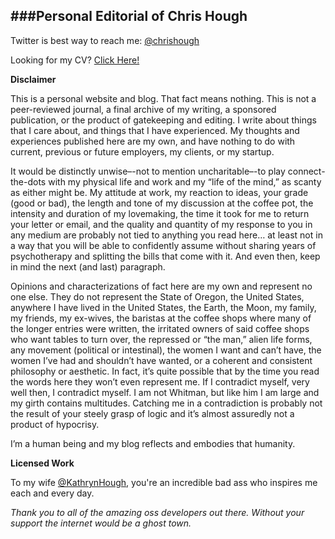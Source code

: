 ###Personal Editorial of Chris Hough
----
Twitter is best way to reach me: [@chrishough](http://twitter.com/chrishough)

Looking for my CV? [Click Here!](https://github.com/chrishough/myblog/tree/master/data/resume)

**Disclaimer**

This is a personal website and blog. That fact means nothing. This is not a peer-reviewed journal, a final archive of my writing, a sponsored publication, or
the product of gatekeeping and editing.  I write about things that I care about, and things that I have experienced. My thoughts and experiences
published here are my own, and have nothing to do with current, previous or future employers, my clients, or my startup.

It would be distinctly unwise–-not to mention uncharitable–-to play connect-the-dots with my physical life and work and my “life of the mind,”
as scanty as either might be. My attitude at work, my reaction to ideas, your grade (good or bad), the length and tone of my discussion at the
coffee pot, the intensity and duration of my lovemaking, the time it took for me to return your letter or email, and the quality and quantity
of my response to you in any medium are probably not tied to anything you read here… at least not in a way that you will be able to confidently
assume without sharing years of psychotherapy and splitting the bills that come with it. And even then, keep in mind the next (and last) paragraph.

Opinions and characterizations of fact here are my own and represent no one else. They do not represent the State of Oregon, the United States, anywhere I have lived in the United States, the Earth, the Moon, my family, my friends, my ex-wives, the baristas at the coffee shops where many of the longer entries were written, the irritated owners of said coffee shops who want tables to turn over, the repressed or “the man,” alien life forms,
any movement (political or intestinal), the women I want and can’t have, the women I’ve had and shouldn’t have wanted, or a coherent and
consistent philosophy or aesthetic. In fact, it’s quite possible that by the time you read the words here they won’t even represent me.
If I contradict myself, very well then, I contradict myself. I am not Whitman, but like him I am large and my girth contains multitudes.
Catching me in a contradiction is probably not the result of your steely grasp of logic and it’s almost assuredly not a product of hypocrisy.

I’m a human being and my blog reflects and embodies that humanity.

**Licensed Work**

To my wife [@KathrynHough](http://twitter.com/KathrynHough), you're an incredible bad ass who inspires me each and every day.

*Thank you to all of the amazing oss developers out there.  Without your support the internet would be a ghost town.*

